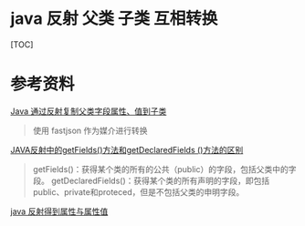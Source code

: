 # java 反射 父类 子类 互相转换

[TOC]

# 参考资料

[Java 通过反射复制父类字段属性、值到子类](https://www.cnblogs.com/gaoxihan/p/8185208.html)

> 使用 fastjson 作为媒介进行转换

[JAVA反射中的getFields()方法和getDeclaredFields ()方法的区别](https://www.cnblogs.com/JackZed/p/6888668.html)

> getFields()：获得某个类的所有的公共（public）的字段，包括父类中的字段。 
> getDeclaredFields()：获得某个类的所有声明的字段，即包括public、private和proteced，但是不包括父类的申明字段。

[java 反射得到属性与属性值](https://www.cnblogs.com/javaLin/p/8341388.html)

